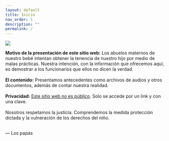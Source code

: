 ```yaml
---
layout: default
title: Inicio
nav_order: 1
description: ""
permalink: /
---
```


<img src="/elianbebe/assets/images/inicio.png" />

<strong>Motivo de la presentación de este sitio web:</strong>
Los abuelos maternos de nuestro bebé intentan obtener la tenencia de nuestro hijo por medio de malas prácticas. Nuestra intención, con la información que ofrecemos aquí, es demostrar a los funcionarios que ellos no dicen la verdad.
<br><br>
<b>El contenido:</b>
Presentamos antecedentes como archivos de audios y otros documentos, además de contar nuestra realidad.
<br><br>
<b>Privacidad:</b> <u>Este sitio web no es público</u>. Solo se accede por un link y con una clave.
<br><br>
Nosotros respetamos
 la justicia. Comprendemos la medida protección dictada y la vulneración de los derechos del niño.
<br><br>




 — Los papás

